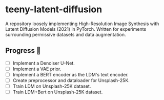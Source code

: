 # teeny-latent-diffusion
A repository loosely implementing High-Resolution Image Synthesis with Latent Diffusion Models (2021) in PyTorch. Written for experiments surrounding permissive datasets and data augmentation.

##

## Progress 🚧
- [ ] Implement a Denoiser U-Net.
- [ ] Implement a VAE prior.
- [ ] Implement a BERT encoder as the LDM's text encoder.
- [ ] Create preprocessor and dataloader for Unsplash-25K.
- [ ] Train LDM on Unsplash-25K dataset.
- [ ] Train LDM+Bert on Unsplash-25K dataset.